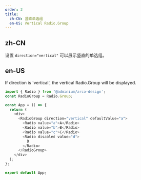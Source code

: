 ```yaml
---
order: 2
title:
  zh-CN: 竖直单选组
  en-US: Vertical Radio.Group
---
```


## zh-CN

设置 `direction="vertical"` 可以展示竖直的单选组。

## en-US

If direction is 'vertical', the vertical Radio.Group will be displayed.

```js
import { Radio } from '@adminium/arco-design';
const RadioGroup = Radio.Group;

const App = () => {
  return (
    <div>
      <RadioGroup direction="vertical" defaultValue="a">
        <Radio value="a">A</Radio>
        <Radio value="b">B</Radio>
        <Radio value="c">C</Radio>
        <Radio disabled value="d">
          D
        </Radio>
      </RadioGroup>
    </div>
  );
};

export default App;
```
